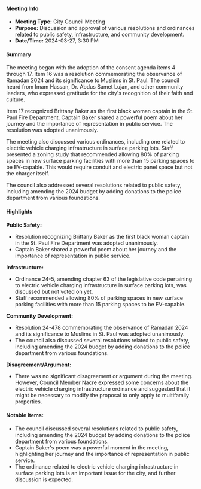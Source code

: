 #### Meeting Info
- **Meeting Type:** City Council Meeting
- **Purpose:** Discussion and approval of various resolutions and ordinances related to public safety, infrastructure, and community development.
- **Date/Time:** 2024-03-27, 3:30 PM

#### Summary

The meeting began with the adoption of the consent agenda items 4 through 17. Item 16 was a resolution commemorating the observance of Ramadan 2024 and its significance to Muslims in St. Paul. The council heard from Imam Hassan, Dr. Abdus Samet Lujan, and other community leaders, who expressed gratitude for the city's recognition of their faith and culture.

Item 17 recognized Brittany Baker as the first black woman captain in the St. Paul Fire Department. Captain Baker shared a powerful poem about her journey and the importance of representation in public service. The resolution was adopted unanimously.

The meeting also discussed various ordinances, including one related to electric vehicle charging infrastructure in surface parking lots. Staff presented a zoning study that recommended allowing 80% of parking spaces in new surface parking facilities with more than 15 parking spaces to be EV-capable. This would require conduit and electric panel space but not the charger itself.

The council also addressed several resolutions related to public safety, including amending the 2024 budget by adding donations to the police department from various foundations.

#### Highlights

**Public Safety:**

* Resolution recognizing Brittany Baker as the first black woman captain in the St. Paul Fire Department was adopted unanimously.
* Captain Baker shared a powerful poem about her journey and the importance of representation in public service.

**Infrastructure:**

* Ordinance 24-5, amending chapter 63 of the legislative code pertaining to electric vehicle charging infrastructure in surface parking lots, was discussed but not voted on yet.
* Staff recommended allowing 80% of parking spaces in new surface parking facilities with more than 15 parking spaces to be EV-capable.

**Community Development:**

* Resolution 24-478 commemorating the observance of Ramadan 2024 and its significance to Muslims in St. Paul was adopted unanimously.
* The council also discussed several resolutions related to public safety, including amending the 2024 budget by adding donations to the police department from various foundations.

**Disagreement/Argument:**

* There was no significant disagreement or argument during the meeting. However, Council Member Nacre expressed some concerns about the electric vehicle charging infrastructure ordinance and suggested that it might be necessary to modify the proposal to only apply to multifamily properties.

#### Notable Items:

* The council discussed several resolutions related to public safety, including amending the 2024 budget by adding donations to the police department from various foundations.
* Captain Baker's poem was a powerful moment in the meeting, highlighting her journey and the importance of representation in public service.
* The ordinance related to electric vehicle charging infrastructure in surface parking lots is an important issue for the city, and further discussion is expected.

